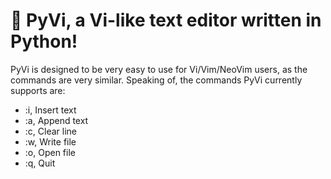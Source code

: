 # 📝 PyVi, a Vi-like text editor written in Python!

PyVi is designed to be very easy to use for Vi/Vim/NeoVim users, as the commands are very similar.
Speaking of, the commands PyVi currently supports are:

 - :i, Insert text
 - :a, Append text
 - :c, Clear line
 - :w, Write file
 - :o, Open file
 - :q, Quit
